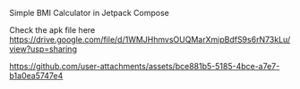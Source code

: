 Simple BMI Calculator in Jetpack Compose

Check the apk file here
https://drive.google.com/file/d/1WMJHhmvsOUQMarXmipBdfS9s6rN73kLu/view?usp=sharing

https://github.com/user-attachments/assets/bce881b5-5185-4bce-a7e7-b1a0ea5747e4


